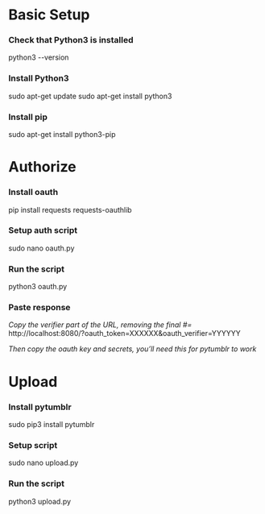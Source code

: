 # Basic Setup

### Check that Python3 is installed
python3 --version

### Install Python3
sudo apt-get update
sudo apt-get install python3

### Install pip
sudo apt-get install python3-pip




# Authorize

### Install oauth
pip install requests requests-oauthlib

### Setup auth script
sudo nano oauth.py 

### Run the script
python3 oauth.py

### Paste response
*Copy the verifier part of the URL, removing the final #=*
http://localhost:8080/?oauth_token=XXXXXX&oauth_verifier=YYYYYY

*Then copy the oauth key and secrets, you’ll need this for pytumblr to work*




# Upload

### Install pytumblr
sudo pip3 install pytumblr

### Setup script
sudo nano upload.py

### Run the script
python3 upload.py
